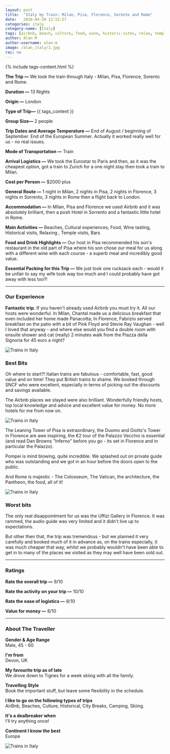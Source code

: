 ```yaml
---
layout: post
title:  "Italy by Train: Milan, Pisa, Florence, Sorento and Rome"
date:   2016-04-20 12:52:57
categories: italy
category-name: [Italy]
tags: [airbnb, beach, culture, food, wine, historic-sites, relax, temples, bars]
author: Alan M
author-username: alan-m
image: /alan_italy/1.jpg
rac: no
---
```


{% include tags-content.html %}

**The Trip &mdash;** We took the train through Italy - Milan, Pisa, Florence, Sorento and Rome.

**Duration &mdash;** 13 Nights

**Origin &mdash;** London

**Type of Trip&mdash;** {{ tags_content }}

**Group Size&mdash;** 2 people

**Trip Dates and Average Temperature &mdash;** End of August / beginning of September. End of the European Summer. Actually it worked really well for us - no real issues.

**Mode of Transportation &mdash;** Train

**Arrival Logistics &mdash;** We took the Eurostar to Paris and then, as it was the cheapest option, got a train to Zurich for a one night stay then took a train to Milan.

**Cost per Person &mdash;** $2000 plus

**General Route &mdash;** 1 night in Milan, 2 nights in Pisa, 2 nights in Florence, 3 nights in Sorrento, 3 nights in Rome then a flight back to London.

**Accommodation &mdash;** In Milan, Pisa and Florence we used Airbnb and it was absolutely brilliant, then a posh Hotel in Sorrento and a fantastic little hotel in Rome.

**Main Activities &mdash;** Beaches, Cultural experiences, Food, Wine tasting, Historical visits, Relaxing , Temple visits, Bars

**Food and Drink Highlights &mdash;** Our host in Pisa recommended his son's restaurant in the old part of Pisa where his son chose our meal for us along with a different wine with each course - a superb meal and incredibly good value.

**Essential Packing for this Trip &mdash;** We just took one rucksack each - would it be unfair to say my wife took way too much and I could probably have got away with less too?!

<hr />

### Our Experience

**Fantastic trip.** If you haven't already used Airbnb you must try it. All our hosts were wonderful. In Milan, Chantal made us a delicious breakfast that even included her home made Panacotta; In Florence, Fabrizio served breakfast on the patio with a bit of Pink Floyd and Stevie Ray Vaughan - well I loved that anyway - and where else would you find a double room with ensuite shower and cat (really) 2 minutes walk from the Piazza della Signoria for 45 euro a night?

![Trains in Italy](/img/alan_italy/2.jpg "Trains in Italy")

### Best Bits

Oh where to start?! Italian trains are fabulous - comfortable, fast, good value and on time! They put British trains to shame. We booked through SNCF who were excellent, especially in terms of picking out the discounts and savings available.

The Airbnb places we stayed were also brilliant. Wonderfully friendly hosts, top local knowledge and advice and excellent value for money. No more hotels for me from now on.

![Trains in Italy](/img/alan_italy/3.jpg "Trains in Italy")

The Leaning Tower of Pisa is extraordinary, the Duomo and Giotto's Tower in Florence are awe inspiring, the €2 tour of the Palazzo Vecchio is essential (and read Dan Browns "Inferno" before you go - its set in Florence and in particular the Palazzo).

Pompei is mind blowing, quite incredible. We splashed out on private guide who was outstanding and we got in an hour before the doors open to the public.

And Rome is majestic - The Colosseum, The Vatican, the architecture, the Pantheon, the food, all of it!

![Trains in Italy](/img/alan_italy/4.jpg "Trains in Italy")

### Worst bits
The only real disappointment for us was the Uffizi Gallery in Florence. It was rammed, the audio guide was very limited and it didn't live up to expectations.

But other then that, the trip was tremendous - but we planned it very carefully and booked much of it in advance as, on the trains especially, it was much cheaper that way, whilst we probably wouldn't have been able to get in to many of the places we visited as they may well have been sold out.

<hr />

### Ratings

**Rate the overall trip &mdash;** 9/10

**Rate the activity on your trip &mdash;** 10/10

**Rate the ease of logistics &mdash;** 8/10

**Value for money &mdash;** 8/10  

<hr />

### About The Traveller

**Gender & Age Range<br />** Male, 45 - 60

**I'm from <br />** Devon, UK

**My favourite trip as of late <br />** We drove down to Tignes for a week skiing with all the family.

**Travelling Style <br />** Book the important stuff, but leave some flexibility in the schedule.

**I like to go on the following types of trips <br />** AirBnb, Beaches, Culture, Historical, City Breaks, Camping, Skiing.

**It's a dealbreaker when <br />** I'll try anything once!

**Continent I know the best <br />** Europe

![Trains in Italy](/img/alan_italy/5.jpg "Trains in Italy")
